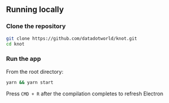 ## Running locally

### Clone the repository

```bash
git clone https://github.com/datadotworld/knot.git
cd knot
```

### Run the app

From the root directory:

```bash
yarn && yarn start
```

Press `CMD + R` after the compilation completes to refresh Electron
